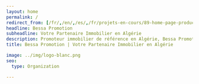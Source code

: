 ```yaml
---
layout: home
permalink: /
redirect_from: [/fr/,/en/,/es/,/fr/projets-en-cours/89-home-page-products-fr/,/fr/89-home-page-products-fr/173-r%C3%A9sidence-villas-l-oree/,/fr/nouveautes/l-oree/,/fr/nouveautes/89-home-page-products-fr/173-r%C3%A9sidence-villas-l-oree,/fr/promotion,/fr/index.html,/fr/home,/promotion/,/fr/nouveautes/90-2-home-page-products-fr,/es/proyectos-en-curso/96-2-home-page-products-es,/fr/projets-en-cours/90-2-home-page-products-fr]
headline: Bessa Promotion
subheadline: Votre Partenaire Immobilier en Algérie
description: Promoteur immobilier de référence en Algérie, Bessa Promotion vous offre la possibilité   d’acquérir un appartement dans des résidences haut standing
title: Bessa Promotion | Votre Partenaire Immobilier en Algérie

image: ../img/logo-blanc.png
seo:
  type: Organization

---
```

